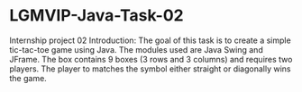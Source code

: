# LGMVIP-Java-Task-02
Internship project 02
Introduction:
The goal of this task is to create a simple tic-tac-toe game using Java. The modules used are Java Swing and JFrame. The box contains 9 boxes (3 rows and 3 columns) and requires two players. The player to matches the symbol either straight or diagonally wins the game.
